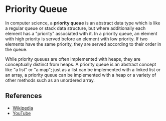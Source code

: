 # Priority Queue


In computer science, a **priority queue** is an abstract data type
which is like a regular queue or stack data structure, but where
additionally each element has a "priority" associated with it.
In a priority queue, an element with high priority is served before
an element with low priority. If two elements have the same
priority, they are served according to their order in the queue.

While priority queues are often implemented with heaps, they are
conceptually distinct from heaps. A priority queue is an abstract
concept like "a list" or "a map"; just as a list can be implemented
with a linked list or an array, a priority queue can be implemented
with a heap or a variety of other methods such as an unordered
array.

## References

- [Wikipedia](https://en.wikipedia.org/wiki/Priority_queue)
- [YouTube](https://www.youtube.com/watch?v=wptevk0bshY&list=PLLXdhg_r2hKA7DPDsunoDZ-Z769jWn4R8&index=6)
